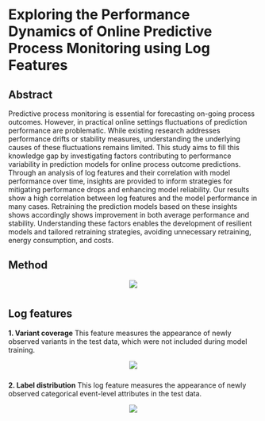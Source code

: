 # Exploring the Performance Dynamics of Online Predictive Process Monitoring using Log Features

## Abstract
Predictive process monitoring is essential for forecasting on-going process outcomes. However, in practical online settings fluctuations of prediction performance are problematic. While existing research addresses performance drifts or stability measures, understanding the underlying causes of these fluctuations remains limited. This study aims to fill this knowledge gap by investigating factors contributing to performance variability in prediction models for online process outcome predictions. Through an analysis of log features and their correlation with model performance over time, insights are provided to inform strategies for mitigating performance drops and enhancing model reliability. Our results show a high correlation between log features and the model performance in many cases. Retraining the prediction models based on these insights shows accordingly shows improvement in both average performance and stability. Understanding these factors enables the development of resilient models and tailored retraining strategies, avoiding unnecessary retraining, energy consumption, and costs.

## Method

<p align="center">
    <img src="./readme_img/Procedure for Log Feature Calculation Proposed Method.jpg" style="margin: 0px 0px 10px 0px">
</p>


## Log features
__1. Variant coverage__
This feature measures the appearance of newly observed variants in the test data, which were not included during model training.

<p align="center">
    <img src="./readme_img/variant_coverage.png" style="margin: 0px 0px 10px 0px">
</p>

__2. Label distribution__
This log feature measures the appearance of newly observed categorical event-level attributes in the test data.

<p align="center">
    <img src="./readme_img/label_distribution.png" style="margin: 0px 0px 10px 0px">
</p>


